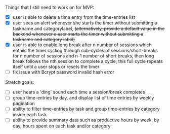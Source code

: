 Things that I still need to work on for MVP:
- [x] user is able to delete a time entry from the time-entries list
- [x] user sees an alert whenever she starts the timer without submitting a taskname and categorylabel, ~~(alternatively, provide a default value in the backend whenever a user starts the timer without submitting a taskname and category label)~~
- [x] user is able to enable long break after n number of sessions which entails the timer cycling through sub-cycles of sessions/short-breaks for n number of sessions and n-1 number of short breaks, then long break follows the nth session to complete a cycle; this full cycle repeats itself until a user stops or resets the timer
- [ ] fix issue with Bcrypt password invalid hash error

Stretch goals:
- [ ] user hears a 'ding' sound each time a session/break completes
- [ ] group time-entries by day, and display list of time entries by weekly pagination
- [ ] ability to filter time-entries by task and group time-entries by category inside each task
- [ ] ability to provide summary data such as productive hours by week, by day, hours spent on each task and/or category